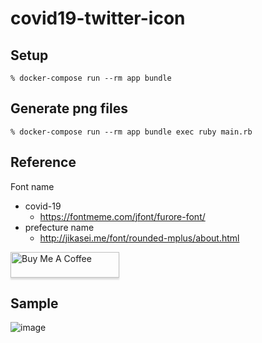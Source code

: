 # covid19-twitter-icon

## Setup

```
% docker-compose run --rm app bundle
```


## Generate png files

```
% docker-compose run --rm app bundle exec ruby main.rb
```

## Reference

Font name

- covid-19
  - https://fontmeme.com/jfont/furore-font/
- prefecture name
  - http://jikasei.me/font/rounded-mplus/about.html

<a href="https://www.buymeacoffee.com/matsubokkuri" target="_blank"><img src="https://www.buymeacoffee.com/assets/img/custom_images/orange_img.png" alt="Buy Me A Coffee" style="height: 41px !important;width: 174px !important;box-shadow: 0px 3px 2px 0px rgba(190, 190, 190, 0.5) !important;-webkit-box-shadow: 0px 3px 2px 0px rgba(190, 190, 190, 0.5) !important;" ></a>


## Sample

![image](https://user-images.githubusercontent.com/98103/87874728-1ab6f080-ca07-11ea-8b61-768e2eaa6da6.png)
